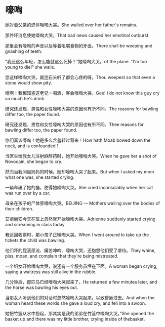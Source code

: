 # 嚎啕

<p><span class="chinese">她对着父亲的遗体嚎啕大哭。</span><span class="english">She wailed over her father's remains.</span></p>

<p><span class="chinese">那件坏消息使她嚎啕大哭。</span><span class="english">That bad news caused her emotinal outburst.</span></p>

<p><span class="chinese">那里会有嚎啕的声音以及等着咀嚼食物的牙齿。</span><span class="english">There shall be weeping and gnashing of teeth.</span></p>

<p><span class="chinese">“我还这么年轻，怎么能就这么死掉？”她嚎啕大哭。</span><span class="english">of the plane. "I'm too young to die!" she wails.</span></p>

<p><span class="chinese">您这样嚎啕大哭，就连石头听了都会心疼的呀。</span><span class="english">Thou weepest so that even a stone would show pity.</span></p>

<p><span class="chinese">哇啊！我郴知盗这老兄一喝酒，客会嚎啕大哭。</span><span class="english">Gee! I do not know this guy cry so much he's drink.</span></p>

<p><span class="chinese">研究还发现，男性和女性嚎啕大哭的原因也有所不同。</span><span class="english">The reasons for bawling differ too, the paper found.</span></p>

<p><span class="chinese">研究还发现，男性和女性嚎啕大哭的原因也有所不同。</span><span class="english">Thee reasons for bawling differ too, the paper found.</span></p>

<p><span class="chinese">你们真该嚎啕！她是多么含羞转过背来！</span><span class="english">How hath Moab bowed down the neck, and is confounded !</span></p>

<p><span class="chinese">当医生给我女儿注射麻醉药时，她开始嚎啕大哭。</span><span class="english">When he gave her a shot of Novocain, she began to cry.</span></p>

<p><span class="chinese">然而当我问起妈妈的时候，她却嚎啕大哭了起来。</span><span class="english">But when I asked my mom what one was, she started crying.</span></p>

<p><span class="chinese">一辆车碾了她的猫，使得她嚎啕大哭。</span><span class="english">She cried inconsolably when her cat was run over by a car.</span></p>

<p><span class="chinese">母亲在孩子的尸体旁嚎啕大哭。</span><span class="english">BEIJING — Mothers wailing over the bodies of their children.</span></p>

<p><span class="chinese">艾德丽安今天在班上忽然就开始嚎啕大哭。</span><span class="english">Adrienne suddenly started crying and screaming in class today.</span></p>

<p><span class="chinese">我巡回收票时，那小孩子正嚎啕大哭。</span><span class="english">When I went around to take up the tickets the child was bawling.</span></p>

<p><span class="chinese">他们吓的屁滚尿流、痛苦呻吟、嚎啕大哭，还抱怨他们受了虐待。</span><span class="english">They whine, piss, moan, and complain that they're being mistreated.</span></p>

<p><span class="chinese">一个妇女开始嚎啕大哭，说还有一个服务员埋在下面。</span><span class="english">A woman began crying, saying a waitress was still alive in the rubble.</span></p>

<p><span class="chinese">几分钟后，那匹马已经嚎啕大哭起来了。</span><span class="english">He returned a few minutes later, and the horse was bawling his eyes out.</span></p>

<p><span class="chinese">当那女人听到他们的对话时忽然嚎啕大哭起来，以致昏厥过去。</span><span class="english">And when the woman heard these words she gave a loud cry, and fell into a swoon.</span></p>

<p><span class="chinese">她把竹篮从水中捞起，那其实是我的弟弟在竹篮中嚎啕大哭。</span><span class="english">”She opened the basket up and there was my little brother, crying inside of thebasket.</span></p>

